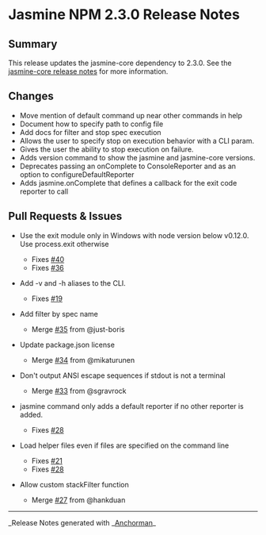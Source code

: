 # Jasmine NPM 2.3.0 Release Notes

## Summary

This release updates the jasmine-core dependency to 2.3.0. See the
[jasmine-core release notes](https://github.com/pivotal/jasmine/blob/master/release_notes/2.3.0.md)
for more information.

## Changes

- Move mention of default command up near other commands in help
- Document how to specify path to config file
- Add docs for filter and stop spec execution
- Allows the user to specify stop on execution behavior with a CLI param.
- Gives the user the ability to stop execution on failure.
- Adds version command to show the jasmine and jasmine-core versions.
- Deprecates passing an onComplete to ConsoleReporter and as an option to configureDefaultReporter
- Adds jasmine.onComplete that defines a callback for the exit code reporter to call

## Pull Requests & Issues

- Use the exit module only in Windows with node version below v0.12.0. Use process.exit otherwise

  - Fixes [#40](https://github.com/jasmine/jasmine-npm/issues/40)
  - Fixes [#36](https://github.com/jasmine/jasmine-npm/issues/36)

- Add -v and -h aliases to the CLI.

  - Fixes [#19](https://github.com/jasmine/jasmine-npm/issues/19)

- Add filter by spec name

  - Merge [#35](https://github.com/jasmine/jasmine-npm/issues/35) from @just-boris

- Update package.json license

  - Merge [#34](https://github.com/jasmine/jasmine-npm/issues/34) from @mikaturunen

- Don't output ANSI escape sequences if stdout is not a terminal

  - Merge [#33](https://github.com/jasmine/jasmine-npm/issues/33) from @sgravrock

- jasmine command only adds a default reporter if no other reporter is added.

  - Fixes [#28](https://github.com/jasmine/jasmine-npm/issues/28)

- Load helper files even if files are specified on the command line

  - Fixes [#21](https://github.com/jasmine/jasmine-npm/issues/21)
  - Fixes [#28](https://github.com/jasmine/jasmine-npm/issues/28)

- Allow custom stackFilter function
  - Merge [#27](https://github.com/jasmine/jasmine-npm/issues/27) from @hankduan

---

_Release Notes generated with _[Anchorman](http://github.com/infews/anchorman)\_
